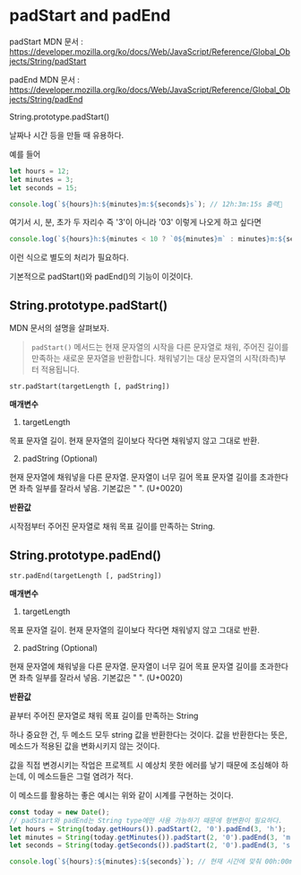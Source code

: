 # padStart and padEnd

padStart MDN 문서 : https://developer.mozilla.org/ko/docs/Web/JavaScript/Reference/Global_Objects/String/padStart

padEnd MDN 문서 : https://developer.mozilla.org/ko/docs/Web/JavaScript/Reference/Global_Objects/String/padEnd

String.prototype.padStart()

날짜나 시간 등을 만들 때 유용하다.

예를 들어

```js
let hours = 12;
let minutes = 3;
let seconds = 15;

console.log(`${hours}h:${minutes}m:${seconds}s`); // 12h:3m:15s 출력
```

여기서 시, 분, 초가 두 자리수 즉 '3'이 아니라 '03' 이렇게 나오게 하고 싶다면

```js
console.log(`${hours}h:${minutes < 10 ? `0${minutes}m` : minutes}m:${seconds}s`); // 12h:03m:15s 출력
```

이런 식으로 별도의 처리가 필요하다.

기본적으로 padStart()와 padEnd()의 기능이 이것이다. 

## String.prototype.padStart()

MDN 문서의 설명을 살펴보자.

> `padStart()` 메서드는 현재 문자열의 시작을 다른 문자열로 채워, 주어진 길이를 만족하는 새로운 문자열을 반환합니다. 채워넣기는 대상 문자열의 시작(좌측)부터 적용됩니다.
```
str.padStart(targetLength [, padString])
```
**매개변수**

1. targetLength

목표 문자열 길이. 현재 문자열의 길이보다 작다면 채워넣지 않고 그대로 반환.

2. padString (Optional)

현재 문자열에 채워넣을 다른 문자열. 문자열이 너무 길어 목표 문자열 길이를 초과한다면 좌측 일부를 잘라서 넣음. 기본값은 " ". (U+0020)

**반환값**

시작점부터 주어진 문자열로 채워 목표 길이를 만족하는 String.

## String.prototype.padEnd()
```
str.padEnd(targetLength [, padString])
```

**매개변수**

1. targetLength

목표 문자열 길이. 현재 문자열의 길이보다 작다면 채워넣지 않고 그대로 반환.

2. padString (Optional)
   
현재 문자열에 채워넣을 다른 문자열. 문자열이 너무 길어 목표 문자열 길이를 초과한다면 좌측 일부를 잘라서 넣음. 기본값은 " ". (U+0020)

**반환값**

끝부터 주어진 문자열로 채워 목표 길이를 만족하는 String

하나 중요한 건, 두 메소드 모두 string 값을 반환한다는 것이다. 값을 반환한다는 뜻은, 메소드가 적용된 값을 변화시키지 않는 것이다. 

값을 직접 변경시키는 작업은 프로젝트 시 예상치 못한 에러를 낳기 때문에 조심해야 하는데, 이 메소드들은 그럴 염려가 적다.

이 메소드를 활용하는 좋은 예시는 위와 같이 시계를 구현하는 것이다.

```js
const today = new Date();
// padStart와 padEnd는 String type에만 사용 가능하기 때문에 형변환이 필요하다.
let hours = String(today.getHours()).padStart(2, '0').padEnd(3, 'h');
let minutes = String(today.getMinutes()).padStart(2, '0').padEnd(3, 'm');
let seconds = String(today.getSeconds()).padStart(2, '0').padEnd(3, 's');

console.log(`${hours}:${minutes}:${seconds}`); // 현재 시간에 맞춰 00h:00m:00s 출력
```